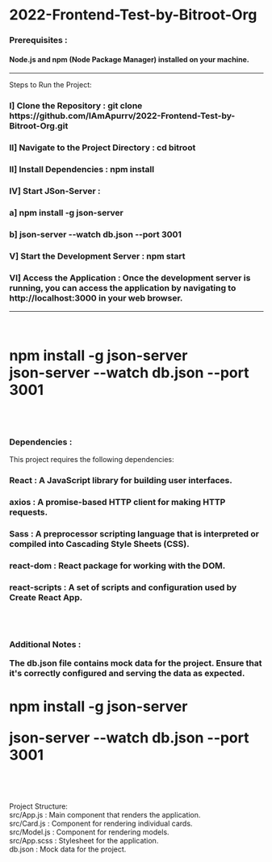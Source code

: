 # 2022-Frontend-Test-by-Bitroot-Org

<h3>Prerequisites :</h3>
<h4>
Node.js and npm (Node Package Manager) installed on your machine.
</h4>

<hr />


Steps to Run the Project:
  
  <h3>I] Clone the Repository : git clone https://github.com/IAmApurrv/2022-Frontend-Test-by-Bitroot-Org.git</h3>
  
  <h3>II] Navigate to the Project Directory : cd bitroot</h3>
  
  <h3>II] Install Dependencies : npm install</h3>

  <h3>IV] Start JSon-Server :</h3>
    <h3>a] npm install -g json-server</h3>
    <h3>b] json-server --watch db.json --port 3001</h3>
  
  <h3>V] Start the Development Server : npm start</h3>
  
  <h3>VI] Access the Application : Once the development server is running, you can access the application by navigating to http://localhost:3000 in your web browser.</h3>

<hr />
<br />

<h1>
npm install -g json-server
<br />
json-server --watch db.json --port 3001
</h1>

<br />
<br />

<h3>Dependencies :</h3>

This project requires the following dependencies:

  <h3>React : A JavaScript library for building user interfaces.</h3>
  
  <h3>axios : A promise-based HTTP client for making HTTP requests.</h3>
  
  <h3>Sass : A preprocessor scripting language that is interpreted or compiled into Cascading Style Sheets (CSS).</h3>
  
  <h3>react-dom : React package for working with the DOM.</h3>
  
  <h3>react-scripts : A set of scripts and configuration used by Create React App.</h3>

<br />
<br />




<h3>Additional Notes :

The db.json file contains mock data for the project. Ensure that it's correctly configured and serving the data as expected.
</h3>
<h1>
npm install -g json-server

json-server --watch db.json --port 3001
</h1>



<br />
<br />

Project Structure:
<br />
src/App.js : Main component that renders the application.
<br />
src/Card.js : Component for rendering individual cards.
<br />
src/Model.js : Component for rendering models.
<br />
src/App.scss : Stylesheet for the application.
<br />
db.json : Mock data for the project.

